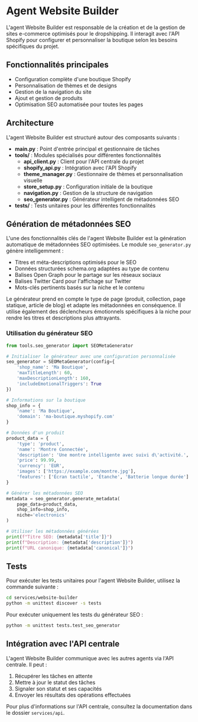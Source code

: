 # Agent Website Builder

L'agent Website Builder est responsable de la création et de la gestion de sites e-commerce optimisés pour le dropshipping. Il interagit avec l'API Shopify pour configurer et personnaliser la boutique selon les besoins spécifiques du projet.

## Fonctionnalités principales

- Configuration complète d'une boutique Shopify
- Personnalisation de thèmes et de designs
- Gestion de la navigation du site
- Ajout et gestion de produits
- Optimisation SEO automatisée pour toutes les pages

## Architecture

L'agent Website Builder est structuré autour des composants suivants :

- **main.py** : Point d'entrée principal et gestionnaire de tâches
- **tools/** : Modules spécialisés pour différentes fonctionnalités
  - **api_client.py** : Client pour l'API centrale du projet
  - **shopify_api.py** : Intégration avec l'API Shopify
  - **theme_manager.py** : Gestionnaire de thèmes et personnalisation visuelle
  - **store_setup.py** : Configuration initiale de la boutique
  - **navigation.py** : Gestion de la structure de navigation
  - **seo_generator.py** : Générateur intelligent de métadonnées SEO
- **tests/** : Tests unitaires pour les différentes fonctionnalités

## Génération de métadonnées SEO

L'une des fonctionnalités clés de l'agent Website Builder est la génération automatique de métadonnées SEO optimisées. Le module `seo_generator.py` génère intelligemment :

- Titres et méta-descriptions optimisés pour le SEO
- Données structurées schema.org adaptées au type de contenu
- Balises Open Graph pour le partage sur les réseaux sociaux
- Balises Twitter Card pour l'affichage sur Twitter
- Mots-clés pertinents basés sur la niche et le contenu

Le générateur prend en compte le type de page (produit, collection, page statique, article de blog) et adapte les métadonnées en conséquence. Il utilise également des déclencheurs émotionnels spécifiques à la niche pour rendre les titres et descriptions plus attrayants.

### Utilisation du générateur SEO

```python
from tools.seo_generator import SEOMetaGenerator

# Initialiser le générateur avec une configuration personnalisée
seo_generator = SEOMetaGenerator(config={
    'shop_name': 'Ma Boutique',
    'maxTitleLength': 60,
    'maxDescriptionLength': 160,
    'includeEmotionalTriggers': True
})

# Informations sur la boutique
shop_info = {
    'name': 'Ma Boutique',
    'domain': 'ma-boutique.myshopify.com'
}

# Données d'un produit
product_data = {
    'type': 'product',
    'name': 'Montre Connectée',
    'description': 'Une montre intelligente avec suivi d\'activité.',
    'price': 99.99,
    'currency': 'EUR',
    'images': ['https://example.com/montre.jpg'],
    'features': ['Écran tactile', 'Étanche', 'Batterie longue durée']
}

# Générer les métadonnées SEO
metadata = seo_generator.generate_metadata(
    page_data=product_data,
    shop_info=shop_info,
    niche='electronics'
)

# Utiliser les métadonnées générées
print(f"Titre SEO: {metadata['title']}")
print(f"Description: {metadata['description']}")
print(f"URL canonique: {metadata['canonical']}")
```

## Tests

Pour exécuter les tests unitaires pour l'agent Website Builder, utilisez la commande suivante :

```bash
cd services/website-builder
python -m unittest discover -s tests
```

Pour exécuter uniquement les tests du générateur SEO :

```bash
python -m unittest tests.test_seo_generator
```

## Intégration avec l'API centrale

L'agent Website Builder communique avec les autres agents via l'API centrale. Il peut :

1. Récupérer les tâches en attente
2. Mettre à jour le statut des tâches
3. Signaler son statut et ses capacités
4. Envoyer les résultats des opérations effectuées

Pour plus d'informations sur l'API centrale, consultez la documentation dans le dossier `services/api`.
